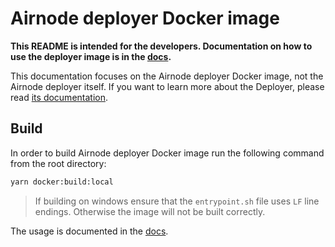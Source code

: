 # Airnode deployer Docker image

**This README is intended for the developers. Documentation on how to use the deployer image is in the
[docs](https://airnode-docs.api3.org/reference/airnode/latest/docker/deployer-image.html).**

This documentation focuses on the Airnode deployer Docker image, not the Airnode deployer itself. If you want to learn
more about the Deployer, please read [its documentation](../README.md).

## Build

In order to build Airnode deployer Docker image run the following command from the root directory:

```bash
yarn docker:build:local
```

> If building on windows ensure that the `entrypoint.sh` file uses `LF` line endings. Otherwise the image will not be
> built correctly.

The usage is documented in the
[docs](https://airnode-docs.api3.org/reference/airnode/latest/docker/deployer-image.html).

